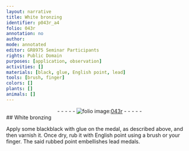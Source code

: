 ```yaml
---
layout: narrative
title: White bronzing
identifier: p043r_a4
folio: 043r
annotation: no
author:
mode: annotated
editor: GR8975 Seminar Participants
rights: Public Domain
purposes: [application, observation]
activities: []
materials: [black, glue, English point, lead]
tools: [brush, finger]
colors: []
plants: []
animals: []
---
```


 <div class="folio" align="center">- - - - - <a href="http://gallica.bnf.fr/ark:/12148/btv1b10500001g/f91.image" target="_blank"><img src="https://cu-mkp.github.io/GR8975-edition/assets/photo-icon.png" alt="folio image: " style="display:inline-block; margin-bottom:-3px;"/>043r</a> - - - - - </div>   
## White bronzing

 
Apply some <span class="material">black</span>black with <span class="material">glue</span> on the medal, as described above, and then varnish it. Once dry, rub it with <span class="material">English point</span> using a <span class="tool">brush</span> or your <span class="tool">finger</span>. The said rubbed point embellishes <span class="material">lead</span> medals.
 
